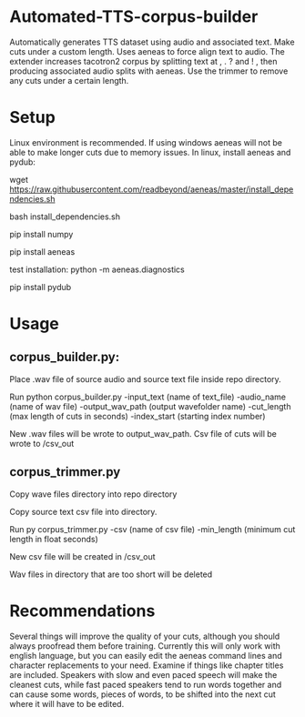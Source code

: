 # Automated-TTS-corpus-builder
Automatically generates TTS dataset using audio and associated text. Make cuts under a custom length. Uses aeneas to force align text to audio. The extender increases tacotron2 corpus by splitting text at , . ? and ! , then producing associated audio splits with aeneas. Use the trimmer to remove any cuts under a certain length.


# Setup
Linux environment is recommended. If using windows aeneas will not be able to make longer cuts due to memory issues. 
In linux, install aeneas and pydub:

wget https://raw.githubusercontent.com/readbeyond/aeneas/master/install_dependencies.sh

bash install_dependencies.sh

pip install numpy

pip install aeneas

test installation:  python -m aeneas.diagnostics

pip install pydub

# Usage
## corpus_builder.py: ##

Place .wav file of source audio and source text file inside repo directory.  

Run python corpus_builder.py -input_text (name of text_file) -audio_name (name of wav file) -output_wav_path (output wavefolder name) -cut_length (max length of cuts in seconds) -index_start (starting index number)

New .wav files will be wrote to output_wav_path.  Csv file of cuts will be wrote to /csv_out

## corpus_trimmer.py ##

Copy wave files directory into repo directory

Copy source text csv file into directory. 

Run py corpus_trimmer.py -csv (name of csv file) -min_length (minimum cut length in float seconds)

New csv file will be created in /csv_out

Wav files in directory that are too short will be deleted


# Recommendations

Several things will improve the quality of your cuts, although you should always proofread them before training. Currently this will only work with english language, but you can easily edit the aeneas command lines and character replacements to your need. Examine if things like chapter titles are included. Speakers with slow and even paced speech will make the cleanest cuts, while fast paced speakers tend to run words together and can cause some words, pieces of words, to be shifted into the next cut where it will have to be edited.
